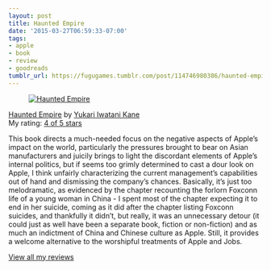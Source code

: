 ```yaml
---
layout: post
title: Haunted Empire
date: '2015-03-27T06:59:33-07:00'
tags:
- apple
- book
- review
- goodreads
tumblr_url: https://fugugames.tumblr.com/post/114746980386/haunted-empire
---
```

[<figure data-orig-height="151" data-orig-width="98" data-orig-src="https://d.gr-assets.com/books/1410137724m/23018728.jpg"><img alt="Haunted Empire" border="0" src="https://66.media.tumblr.com/c5a8bdab7ffc815af340b0b9a64cd355/tumblr_inline_psy7g2mSsZ1sjxbf5_540.jpg" data-orig-height="151" data-orig-width="98" data-orig-src="https://d.gr-assets.com/books/1410137724m/23018728.jpg"></figure>](https://www.goodreads.com/book/show/23018728-haunted-empire)[Haunted Empire](https://www.goodreads.com/book/show/23018728-haunted-empire) by [Yukari Iwatani Kane](https://www.goodreads.com/author/show/7336166.Yukari_Iwatani_Kane)  
My rating: [4 of 5 stars](https://www.goodreads.com/review/show/1195384486)  
  
This book directs a much-needed focus on the negative aspects of Apple’s impact on the world, particularly the pressures brought to bear on Asian manufacturers and juicily brings to light the discordant elements of Apple’s internal politics, but if seems too grimly determined to cast a dour look on Apple, I think unfairly characterizing the current management’s capabilities out of hand and dismissing the company’s chances. Basically, it’s just too melodramatic, as evidenced by the chapter recounting the forlorn Foxconn life of a young woman in China - I spent most of the chapter expecting it to end in her suicide, coming as it did after the chapter listing Foxconn suicides, and thankfully it didn’t, but really, it was an unnecessary detour (it could just as well have been a separate book, fiction or non-fiction) and as much an indictment of China and Chinese culture as Apple. Still, it provides a welcome alternative to the worshipful treatments of Apple and Jobs.  
  
[View all my reviews](https://www.goodreads.com/review/list/749440-philip)
